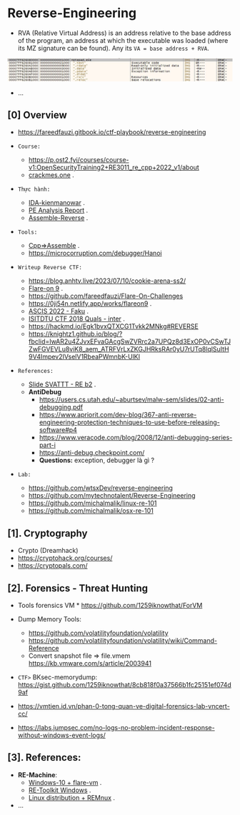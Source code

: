 # Reverse-Engineering

- RVA (Relative Virtual Address) is an address relative to the base address of the program, an address at which the executable was loaded (where its MZ signature can be found). Any its `VA = base address + RVA`.

![baseAddress.jpeg](./images/baseAddress.jpeg)

- ...

## [0] Overview
- https://fareedfauzi.gitbook.io/ctf-playbook/reverse-engineering
- `Course:`
    * https://p.ost2.fyi/courses/course-v1:OpenSecurityTraining2+RE3011_re_cpp+2022_v1/about
    * [crackmes.one](https://crackmes.one/) .

- `Thực hành:` 
  * [IDA-kienmanowar](https://kienmanowar.wordpress.com/category/ida-pro-section/ida-tutorials/) .
  * [PE Analysis Report](https://hackmd.io/@antoinenguyen09/Hy0a2mb0t?fbclid=IwAR0zotdKiVJV-22nlqlGds9YOtvsE08MiKU-zMD8S1urx2mdYZC4nRk2BfQ) .
  * [Assemble-Reverse](https://0xinfection.github.io/reversing/) .

- `Tools:`
  * [Cpp=>Assemble](https://godbolt.org/) .
  * https://microcorruption.com/debugger/Hanoi

- `Writeup Reverse CTF:`
   * https://blog.anhtv.live/2023/07/10/cookie-arena-ss2/
   * [Flare-on 9](https://nextheia.com/tags/flare-on-9-write-up/) .
   * https://github.com/fareedfauzi/Flare-On-Challenges
   * https://0ji54n.netlify.app/works/flareon9 .
   * [ASCIS 2022 - Faku](https://mochinishimiya.github.io/posts/ascis2022/?fbclid=IwAR1uNY6kSbsKBoyvQmbepMpdYjdBlOhfnY4yi9Hfs_ZAFJUalFQUTOZLjqA) .
   * [ISITDTU CTF 2018 Quals - inter](https://aides2593.github.io/writeup/re/2018/08/21/inter.html) .
   * https://hackmd.io/Egk1bvxQTXCG1Tvkk2MNkg#REVERSE
   * https://knightz1.github.io/blog/?fbclid=IwAR2u4ZJvxEFvaGAcgSwZVRrc2a7UPQz8d3ExOP0vCSwTJZwFGVEVLu8viK8_aem_ATRFVrLxZKGJHRksRAr0yU7rUTq8lqlSuItH9V4Impev2IVselV1RbeaPWmnbK-UlKI

- `References:`
    * [Slide SVATTT - RE b2](https://docs.google.com/presentation/d/1SBBp04TkILxE-vSARvI_Uo3aF7lswh-FT5dumWWssT0/edit?fbclid=IwAR33UPvpYYBkpxZL8qfOJ2V-XF6xxFhE5BRuVnrNZGVkLGHT2U0i1f-iOio#slide=id.g241d1437ad9_0_0) .
    * **AntiDebug**
        + https://users.cs.utah.edu/~aburtsev/malw-sem/slides/02-anti-debugging.pdf
        + https://www.apriorit.com/dev-blog/367-anti-reverse-engineering-protection-techniques-to-use-before-releasing-software#p4
        + https://www.veracode.com/blog/2008/12/anti-debugging-series-part-i
        + https://anti-debug.checkpoint.com/
        + **Questions:** exception, debugger là gì ?
- `Lab:`
   * https://github.com/wtsxDev/reverse-engineering
   * https://github.com/mytechnotalent/Reverse-Engineering
   * https://github.com/michalmalik/linux-re-101
   * https://github.com/michalmalik/osx-re-101
## [1]. Cryptography
- Crypto (Dreamhack)
- https://cryptohack.org/courses/
- https://cryptopals.com/

## [2]. Forensics - Threat Hunting
- Tools forensics VM   * https://github.com/1259iknowthat/ForVM
  
- Dump Memory Tools:
  * https://github.com/volatilityfoundation/volatility
  * https://github.com/volatilityfoundation/volatility/wiki/Command-Reference
  * Convert snapshot file => file.vmem https://kb.vmware.com/s/article/2003941

- `CTF>` BKsec-memorydump: https://gist.github.com/1259iknowthat/8cb818f0a37566b1fc25151ef074d9af
- https://vmtien.id.vn/phan-0-tong-quan-ve-digital-forensics-lab-vncert-cc/
- https://labs.jumpsec.com/no-logs-no-problem-incident-response-without-windows-event-logs/

## [3]. References:

- **RE-Machine**:
   * [Windows-10 + flare-vm](https://github.com/mandiant/flare-vm) .
   * [RE-Toolkit Windows](https://github.com/mentebinaria/retoolkit) .
   * [Linux distribution + REMnux](https://remnux.org/) .
- ...


 

